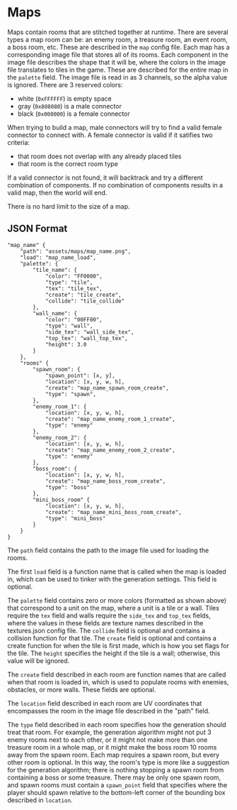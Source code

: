 # Maps

Maps contain rooms that are stitched together at runtime.
There are several types a map room can be: an enemy room, a treasure
room, an event room, a boss room, etc. These are described in the ```map``` config
file. Each map has a corresponding image file that stores all of its rooms.
Each component in the image file describes the shape that it will be, where the
colors in the image file translates to tiles in the game. These are described for
the entire map in the ```palette``` field. The image file is read in as 3 channels, 
so the alpha value is ignored. There are 3 reserved colors:

- white (```0xFFFFFF```) is empty space
- gray (```0x808080```) is a male connector
- black (```0x000000```) is a female connector

When trying to build a map, male connectors will try to find a valid female connector
to connect with. A female connector is valid if it satifies two criteria:

- that room does not overlap with any already placed tiles
- that room is the correct room type

If a valid connector is not found, it will backtrack and try a different combination
of components. If no combination of components results in a valid map, then the
world will end.

There is no hard limit to the size of a map.

## JSON Format

```
"map_name" {
    "path": "assets/maps/map_name.png",
    "load": "map_name_load",
    "palette": {
        "tile_name": {
            "color": "FF0000",
            "type": "tile",
            "tex": "tile_tex",
            "create": "tile_create",
            "collide": "tile_collide"
        },
        "wall_name": {
            "color": "00FF00",
            "type": "wall",
            "side_tex": "wall_side_tex",
            "top_tex": "wall_top_tex",
            "height": 3.0
        }
    },
    "rooms" {
        "spawn_room": {
            "spawn_point": [x, y],
            "location": [x, y, w, h],
            "create": "map_name_spawn_room_create",
            "type": "spawn",
        },
        "enemy_room_1": {
            "location": [x, y, w, h],
            "create": "map_name_enemy_room_1_create",
            "type": "enemy"
        },
        "enemy_room_2": {
            "location": [x, y, w, h],
            "create": "map_name_enemy_room_2_create",
            "type": "enemy"
        },
        "boss_room": {
            "location": [x, y, w, h],
            "create": "map_name_boss_room_create",
            "type": "boss"
        },
        "mini_boss_room" {
            "location": [x, y, w, h],
            "create": "map_name_mini_boss_room_create",
            "type": "mini_boss"
        }
    }
}
```
The ```path``` field contains the path to the image file used for loading the rooms.

The first ```load``` field is a function name that is called when the map is loaded in, which can be used to tinker with the generation settings. This field is optional.

The ```palette``` field contains zero or more colors (formatted as shown above) that correspond to a unit on the map, where a unit is a tile or a wall. Tiles require the ```tex``` field and walls require the ```side_tex``` and ```top_tex``` fields, where the values in these fields are texture names described in the textures.json config file. The ```collide``` field is optional and contains a collision function for that tile. The ```create``` field is optional and contains a create function for when the tile is first made, which is how you set flags for the tile. The ```height``` specifies the height if the tile is a wall; otherwise, this value will be ignored.

The ```create``` field described in each room are function names that are called when that room is loaded in, which is used to populate rooms with enemies, obstacles, or more walls. These fields are optional.

The ```location``` field described in each room are UV coordinates that encompasses the room in the image file described in the "path" field.

The ```type``` field described in each room specifies how the generation should treat that room. For example, the generation algorithm might not put 3 enemy rooms next to each other, or it might not make more than one treasure room in a whole map, or it might make the boss room 10 rooms away from the spawn room. Each map requires a spawn room, but every other room is optional. In this way, the room's type is more like a suggestion for the generation algorithm; there is nothing stopping a spawn room from containing a boss or some treasure. There may be only one spawn room, and spawn rooms must contain a ```spawn_point``` field that specifies where the player should spawn relative to the bottom-left corner of the bounding box described in ```location```.
